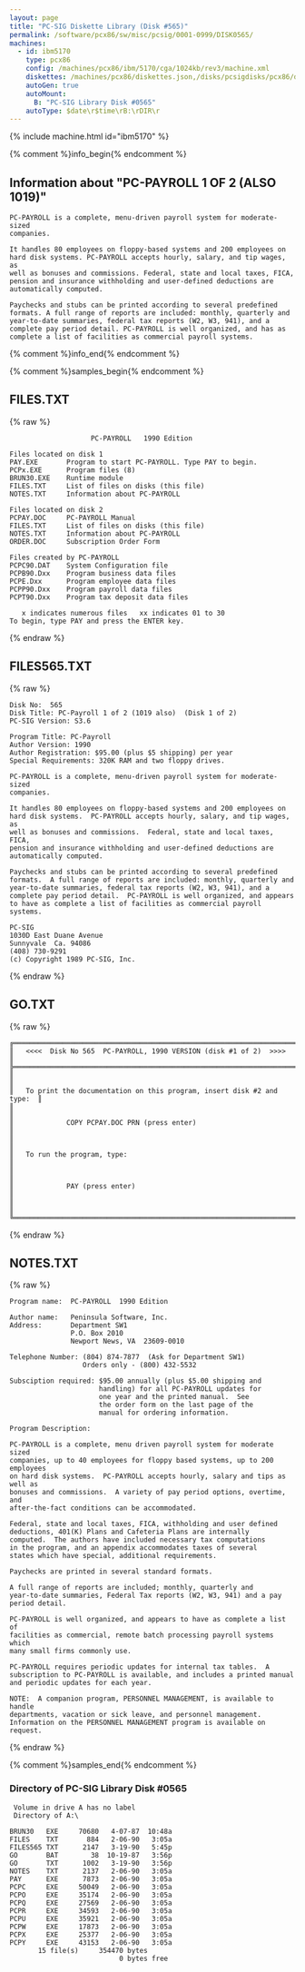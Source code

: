 ```yaml
---
layout: page
title: "PC-SIG Diskette Library (Disk #565)"
permalink: /software/pcx86/sw/misc/pcsig/0001-0999/DISK0565/
machines:
  - id: ibm5170
    type: pcx86
    config: /machines/pcx86/ibm/5170/cga/1024kb/rev3/machine.xml
    diskettes: /machines/pcx86/diskettes.json,/disks/pcsigdisks/pcx86/diskettes.json
    autoGen: true
    autoMount:
      B: "PC-SIG Library Disk #0565"
    autoType: $date\r$time\rB:\rDIR\r
---
```


{% include machine.html id="ibm5170" %}

{% comment %}info_begin{% endcomment %}

## Information about "PC-PAYROLL 1 OF 2 (ALSO 1019)"

    PC-PAYROLL is a complete, menu-driven payroll system for moderate-sized
    companies.
    
    It handles 80 employees on floppy-based systems and 200 employees on
    hard disk systems. PC-PAYROLL accepts hourly, salary, and tip wages, as
    well as bonuses and commissions. Federal, state and local taxes, FICA,
    pension and insurance withholding and user-defined deductions are
    automatically computed.
    
    Paychecks and stubs can be printed according to several predefined
    formats. A full range of reports are included: monthly, quarterly and
    year-to-date summaries, federal tax reports (W2, W3, 941), and a
    complete pay period detail. PC-PAYROLL is well organized, and has as
    complete a list of facilities as commercial payroll systems.
{% comment %}info_end{% endcomment %}

{% comment %}samples_begin{% endcomment %}

## FILES.TXT

{% raw %}
```
                    PC-PAYROLL   1990 Edition

Files located on disk 1
PAY.EXE       Program to start PC-PAYROLL. Type PAY to begin.
PCPx.EXE      Program files (8)
BRUN30.EXE    Runtime module
FILES.TXT     List of files on disks (this file)
NOTES.TXT     Information about PC-PAYROLL

Files located on disk 2
PCPAY.DOC     PC-PAYROLL Manual
FILES.TXT     List of files on disks (this file)
NOTES.TXT     Information about PC-PAYROLL
ORDER.DOC     Subscription Order Form

Files created by PC-PAYROLL
PCPC90.DAT    System Configuration file
PCPB90.Dxx    Program business data files
PCPE.Dxx      Program employee data files
PCPP90.Dxx    Program payroll data files
PCPT90.Dxx    Program tax deposit data files

   x indicates numerous files   xx indicates 01 to 30
To begin, type PAY and press the ENTER key.
```
{% endraw %}

## FILES565.TXT

{% raw %}
```
Disk No:  565                                                           
Disk Title: PC-Payroll 1 of 2 (1019 also)  (Disk 1 of 2)                
PC-SIG Version: S3.6                                                    
                                                                        
Program Title: PC-Payroll                                               
Author Version: 1990                                                    
Author Registration: $95.00 (plus $5 shipping) per year                 
Special Requirements: 320K RAM and two floppy drives.                   
                                                                        
PC-PAYROLL is a complete, menu-driven payroll system for moderate-sized 
companies.                                                              
                                                                        
It handles 80 employees on floppy-based systems and 200 employees on    
hard disk systems.  PC-PAYROLL accepts hourly, salary, and tip wages, as
well as bonuses and commissions.  Federal, state and local taxes, FICA, 
pension and insurance withholding and user-defined deductions are       
automatically computed.                                                 
                                                                        
Paychecks and stubs can be printed according to several predefined      
formats.  A full range of reports are included: monthly, quarterly and  
year-to-date summaries, federal tax reports (W2, W3, 941), and a        
complete pay period detail.  PC-PAYROLL is well organized, and appears  
to have as complete a list of facilities as commercial payroll systems. 
                                                                        
PC-SIG                                                                  
1030D East Duane Avenue                                                 
Sunnyvale  Ca. 94086                                                    
(408) 730-9291                                                          
(c) Copyright 1989 PC-SIG, Inc.                                         
```
{% endraw %}

## GO.TXT

{% raw %}
```
╔═════════════════════════════════════════════════════════════════════════╗
║   <<<<  Disk No 565  PC-PAYROLL, 1990 VERSION (disk #1 of 2)  >>>>      ║
╠═════════════════════════════════════════════════════════════════════════╣
║                                                                         ║
║   To print the documentation on this program, insert disk #2 and type:  ║
║                                                                         ║
║             COPY PCPAY.DOC PRN (press enter)                            ║
║                                                                         ║
║   To run the program, type:                                             ║
║                                                                         ║
║             PAY (press enter)                                           ║
║                                                                         ║
╚═════════════════════════════════════════════════════════════════════════╝
```
{% endraw %}

## NOTES.TXT

{% raw %}
```
Program name:  PC-PAYROLL  1990 Edition

Author name:   Peninsula Software, Inc.
Address:       Department SW1
               P.O. Box 2010
               Newport News, VA  23609-0010

Telephone Number: (804) 874-7877  (Ask for Department SW1)
                  Orders only - (800) 432-5532

Subsciption required: $95.00 annually (plus $5.00 shipping and 
                      handling) for all PC-PAYROLL updates for
                      one year and the printed manual.  See
                      the order form on the last page of the
                      manual for ordering information.

Program Description:

PC-PAYROLL is a complete, menu driven payroll system for moderate sized
companies, up to 40 employees for floppy based systems, up to 200 employees 
on hard disk systems.  PC-PAYROLL accepts hourly, salary and tips as well as
bonuses and commissions.  A variety of pay period options, overtime, and
after-the-fact conditions can be accommodated.

Federal, state and local taxes, FICA, withholding and user defined
deductions, 401(K) Plans and Cafeteria Plans are internally
computed.  The authors have included necessary tax computations
in the program, and an appendix accommodates taxes of several
states which have special, additional requirements.

Paychecks are printed in several standard formats.

A full range of reports are included; monthly, quarterly and
year-to-date summaries, Federal Tax reports (W2, W3, 941) and a pay
period detail.

PC-PAYROLL is well organized, and appears to have as complete a list of
facilities as commercial, remote batch processing payroll systems which
many small firms commonly use.

PC-PAYROLL requires periodic updates for internal tax tables.  A
subscription to PC-PAYROLL is available, and includes a printed manual
and periodic updates for each year.

NOTE:  A companion program, PERSONNEL MANAGEMENT, is available to handle
departments, vacation or sick leave, and personnel management.  
Information on the PERSONNEL MANAGEMENT program is available on request.

```
{% endraw %}

{% comment %}samples_end{% endcomment %}

### Directory of PC-SIG Library Disk #0565

     Volume in drive A has no label
     Directory of A:\

    BRUN30   EXE     70680   4-07-87  10:48a
    FILES    TXT       884   2-06-90   3:05a
    FILES565 TXT      2147   3-19-90   5:45p
    GO       BAT        38  10-19-87   3:56p
    GO       TXT      1002   3-19-90   3:56p
    NOTES    TXT      2137   2-06-90   3:05a
    PAY      EXE      7873   2-06-90   3:05a
    PCPC     EXE     50049   2-06-90   3:05a
    PCPO     EXE     35174   2-06-90   3:05a
    PCPQ     EXE     27569   2-06-90   3:05a
    PCPR     EXE     34593   2-06-90   3:05a
    PCPU     EXE     35921   2-06-90   3:05a
    PCPW     EXE     17873   2-06-90   3:05a
    PCPX     EXE     25377   2-06-90   3:05a
    PCPY     EXE     43153   2-06-90   3:05a
           15 file(s)     354470 bytes
                               0 bytes free
